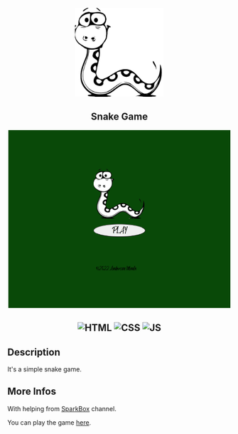 <p align="center">
  <img  style="width: 200px;height: 200px;" src="./img/snake-logo-removebg-preview.png">
</p>

<h2 align="center"> Snake Game </h2>

<p align="center">
  <img  style="width: 500px;height: 400px;" src="./img/gifsnake.gif">
</p>

<h2>
<p align="center">
  <img alt="HTML" src="https://img.shields.io/badge/HTML-blue?style=flat&logo=html5">
  <img alt="CSS" src="https://img.shields.io/badge/CSS-purple?style=flat&logo=css3">
  <img alt="JS" src="https://img.shields.io/badge/JAVASCRIPT-yellow?style=flat&logo=javascript&logoColor=white">
</p>
</h2>

## Description

It's a simple snake game. 

## More Infos
With helping from [SparkBox](https://www.youtube.com/watch?v=9a5xfJjZaFE&t=1319s") channel.


You can play the game <a href="https://anderson-monte.github.io/snakegame/" target="_blank">here</a>.
